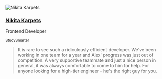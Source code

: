 <div class="quote">

![Nikita Karpets](/images/nikita-karpets.jpeg)

<div class="quotee">

### <a href="https://www.linkedin.com/in/mykyta-k-571316174/" target="_blank">Nikita Karpets</a>

Frontend Developer

<small>StudySmarter</small>

</div>

</div>

> It is rare to see such a ridiculously efficient developer.
> We've been working in one team for a year and Alex' progress was just out of competition.
> A very supportive teammate and just a nice person in general, it was always comfortable to come to him for help.
> For anyone looking for a high-tier engineer - he's the right guy for you.
